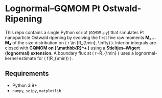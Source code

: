 # Lognormal–GQMOM Pt Ostwald-Ripening 

This repo contains a single Python script (`GQMOM.py`) that simulates Pt nanoparticle Ostwald ripening by evolving the first five raw moments **M₀…M₄** of the size distribution
on \( r \in [R_{\min}, \infty) \). Interior integrals are closed with **GQMOM on \( \mathbb{R}^+ \)** using a **Stieltjes–Wigert (lognormal) extension**. A boundary flux at \( r=R_{\min} \)
uses a lognormal-kernel estimate for \( f(R_{\min}) \).

## Requirements
- Python 3.9+
- `numpy`, `scipy`, `matplotlib`


